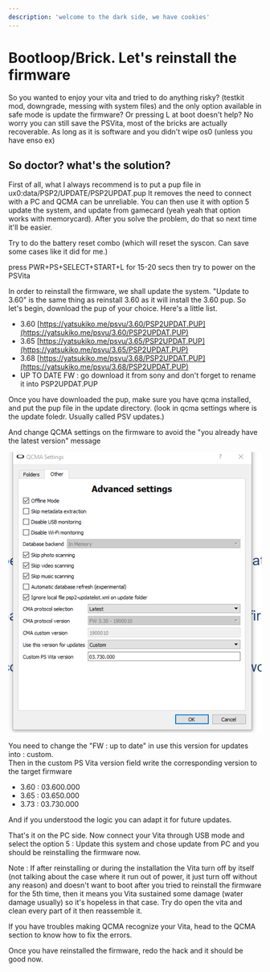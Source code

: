 ```yaml
---
description: 'welcome to the dark side, we have cookies'
---
```


# Bootloop/Brick. Let's reinstall the firmware

So you wanted to enjoy your vita and tried to do anything risky? \(testkit mod, downgrade, messing with system files\) and the only option available in safe mode is update the firmware? Or pressing L at boot doesn't help? No worry you can still save the PSVita, most of the bricks are actually recoverable. As long as it is software and you didn't wipe os0 \(unless you have enso ex\)  

## So doctor? what's the solution?

First of all, what I always recommend is to put a pup file in ux0:data/PSP2/UPDATE/PSP2UPDAT.pup It removes the need to connect with a PC and QCMA can be unreliable. You can then use it with option 5 update the system, and update from gamecard \(yeah yeah that option works with memorycard\). After you solve the problem, do that so next time it'll be easier. 

Try to do the battery reset combo \(which will reset the syscon. Can save some cases like it did for me.\)

press PWR+PS+SELECT+START+L for 15-20 secs then try to power on the PSVita

In order to reinstall the firmware, we shall update the system. "Update to 3.60" is the same thing as reinstall 3.60 as it will install the 3.60 pup. So let's begin, download the pup of your choice. Here's a little list.

* 3.60 [https://yatsukiko.me/psvu/3.60/PSP2UPDAT.PUP](https://yatsukiko.me/psvu/3.60/PSP2UPDAT.PUP)
* 3.65 [https://yatsukiko.me/psvu/3.65/PSP2UPDAT.PUP](https://yatsukiko.me/psvu/3.65/PSP2UPDAT.PUP)
* 3.68 [https://yatsukiko.me/psvu/3.68/PSP2UPDAT.PUP](https://yatsukiko.me/psvu/3.68/PSP2UPDAT.PUP)
* UP TO DATE FW : go download it from sony and don't forget to rename it into PSP2UPDAT.PUP

Once you have downloaded the pup, make sure you have qcma installed, and put the pup file in the update directory. \(look in qcma settings where is the update foledr. Usually called PSV updates.\)

And change QCMA settings on the firmware to avoid the "you already have the latest version" message

![Check ignore local file psp2updatlist and change the FW version](../.gitbook/assets/klk.PNG)

You need to change the "FW : up to date" in use this version for updates into : custom.  
Then in the custom PS Vita version field write the corresponding version to the target firmware

* 3.60 : 03.600.000
* 3.65 : 03.650.000
* 3.73 : 03.730.000

And if you understood the logic you can adapt it for future updates.

That's it on the PC side. Now connect your Vita through USB mode and select the option 5 : Update this system and chose update from PC and you should be reinstalling the firmware now.

Note : If after reinstalling or during the installation the Vita turn off by itself \(not talking about the case where it run out of power, it just turn off without any reason\) and doesn't want to boot after you tried to reinstall the firmware for the 5th time, then it means you Vita sustained some damage \(water damage usually\) so it's hopeless in that case. Try do open the vita and clean every part of it then reassemble it.

If you have troubles making QCMA recognize your Vita, head to the QCMA section to know how to fix the errors.

Once you have reinstalled the firmware, redo the hack and it should be good now.

